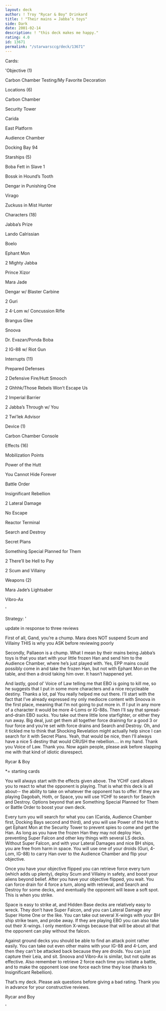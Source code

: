 ```yaml
---
layout: deck
author: ! Troy "Rycar & Boy" Drinkard
title: ! "Their mains = Jabba’s toys"
side: Dark
date: 2001-02-14
description: ! "this deck makes me happy."
rating: 4.0
id: 13671
permalink: "/starwarsccg/deck/13671"
---
```

Cards: 

'Objective (1)

Carbon Chamber Testing/My Favorite Decoration


Locations (6)

Carbon Chamber

Security Tower

Carida

East Platform

Audience Chamber

Docking Bay 94


Starships (5)

Boba Fett in Slave 1

Bossk in Hound’s Tooth

Dengar in Punishing One

Virago

Zuckuss in Mist Hunter


Characters (18)

Jabba’s Prize

Lando Calrissian

Boelo

Ephant Mon

2 Mighty Jabba

Prince Xizor

Mara Jade

Dengar w/ Blaster Carbine

2 Guri

2 4-Lom w/ Concussion Rifle

Brangus Glee

Snoova

Dr. Evazan/Ponda Boba

2 IG-88 w/ Riot Gun


Interrupts (11)

Prepared Defenses

2 Defensive Fire/Hutt Smooch

2 Ghhhk/Those Rebels Won’t Escape Us

2 Imperial Barrier

2 Jabba’s Through w/ You

2 Twi’lek Advisor


Device (1)

Carbon Chamber Console


Effects (16)

Mobilization Points

Power of the Hutt

You Cannot Hide Forever

Battle Order

Insignificant Rebellion

2 Lateral Damage

No Escape

Reactor Terminal

Search and Destroy

Secret Plans

Something Special Planned for Them

2 There’ll be Hell to Pay

2 Scum and Villainy


Weapons (2)

Mara Jade’s Lightsaber

Vibro-Ax

'

Strategy: '

update in response to three reviews

 First of all, Gand, you’re a chump. Mara does NOT suspend Scum and Villainy THIS is why you ASK before reviewing poorly

 Secondly, Pallaeon is a chump. What I mean by their mains being Jabba’s toys is that you start with your little frozen Han and send him to the Audience Chamber, where he’s just played with. Yes, EPP mains could possibly come in and take the frozen Han, but not with Ephant Mon on the table, and then a droid taking him over. It hasn’t happened yet.

 And lastly, good ol’ Voice of Law telling me that EBO is going to kill me, so he suggests that I put in some more characters and a nice recycleable destiny. Thanks a lot, pal You really helped me out there. I’ll start with the fact that I’ve already expressed my only mediocre content with Snoova in the first place, meaning that I’m not going to put more in. If I put in any more of a character it would be more 4-Loms or IG-88s. Then I’ll say that spread-and-drain EBO sucks. You take out there little lone starfighter, or either they run away. Big deal, just get them all together force draining for a good 3 or four force and you’re set with force drains and Search and Destroy. Oh, and it tickled me to think that Shocking Revelation might actually help since I can search for it with Secret Plans. Yeah, that would be nice, then I’ll always have a nice 5 destiny that would CRUSH the rebellion.... in my hand. Thank you Voice of Law. Thank you. Now again people, please ask before slapping me with that kind of idiotic disrespect.

Rycar & Boy



*= starting cards


You will always start with the effects given above. The YCHF card allows you to react to what the opponent is playing. That is what this deck is all about-- the ability to take on whatever the opponent has to offer. If they are playing Dagobah, Hoth, or Space, you will use YCHF to search for Search and Destroy. Options beyond that are Something Special Planned for Them or Battle Order to boost your own deck. 

   Every turn you will search for what you can (Carida, Audience Chamber first, Docking Bays second and third), and you will use Power of the Hutt to get Ephant Mon at the Security Tower to prevent spies to come and get the Han. As long as you have the frozen Han they may not deploy Han, preventing Super Falcon and other key things with several LS decks. Without Super Falcon, and with your Lateral Damages and nice BH ships, you are free from harm in space. You will use one of your droids (Guri, 4-Lom, IG-88) to carry Han over to the Audience Chamber and flip your objective.


   Once you have your objective flipped you can retrieve force every turn (which adds up plenty), deploy Scum and Villainy in safety, and boost your aliens beyond belief. After you have your objective flipped, you wait. You can force drain for 4 force a turn, along with retrieval, and Search and Destroy for some decks, and eventually the opponent will leave a soft spot. This is when you strike.


   Space is easy to strike at, and Hidden Base decks are relatively easy to wreck. They don’t have Super Falcon, and you can Lateral Damage any Super Home One or the like. You can take out several X-wings with your BH ship strike team, and probe away. If they are playing EBO you can also take out their X-wings. I only mention X-wings because that will be about all that the opponent can play without the falcon. 


   Against ground decks you should be able to find an attack point rather easily. You can take out even other mains with your IG-88 and 4-Lom, and then they can’t be attacked back because they are droids. You can just capture their Leia, and sit. Snoova and Vibro-Ax is similar, but not quite as effective. Also remember to retrieve 2 force each time you initiate a battle, and to make the opponent lose one force each time they lose (thanks to Insignificant Rebellion). 


  That’s my deck. Please ask questions before giving a bad rating. Thank you in advance for your constructive reviews. 

Rycar and Boy

'
